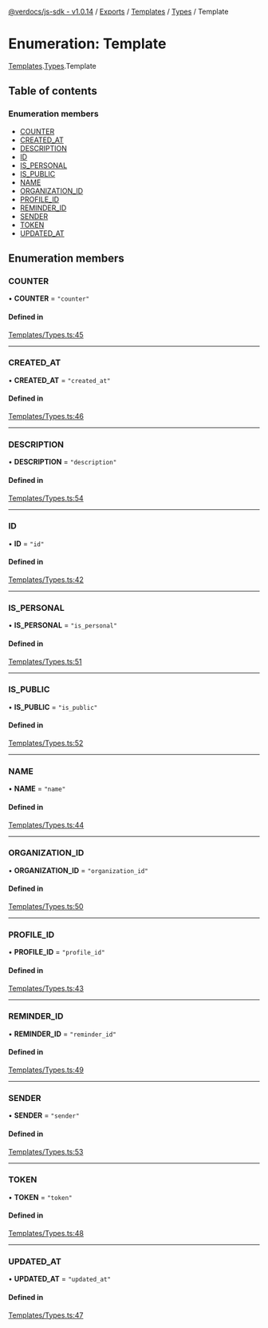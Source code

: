 [@verdocs/js-sdk - v1.0.14](../README.md) / [Exports](../modules.md) / [Templates](../modules/Templates.md) / [Types](../modules/Templates.Types.md) / Template

# Enumeration: Template

[Templates](../modules/Templates.md).[Types](../modules/Templates.Types.md).Template

## Table of contents

### Enumeration members

- [COUNTER](Templates.Types.Template.md#counter)
- [CREATED_AT](Templates.Types.Template.md#created_at)
- [DESCRIPTION](Templates.Types.Template.md#description)
- [ID](Templates.Types.Template.md#id)
- [IS_PERSONAL](Templates.Types.Template.md#is_personal)
- [IS_PUBLIC](Templates.Types.Template.md#is_public)
- [NAME](Templates.Types.Template.md#name)
- [ORGANIZATION_ID](Templates.Types.Template.md#organization_id)
- [PROFILE_ID](Templates.Types.Template.md#profile_id)
- [REMINDER_ID](Templates.Types.Template.md#reminder_id)
- [SENDER](Templates.Types.Template.md#sender)
- [TOKEN](Templates.Types.Template.md#token)
- [UPDATED_AT](Templates.Types.Template.md#updated_at)

## Enumeration members

### COUNTER

• **COUNTER** = `"counter"`

#### Defined in

[Templates/Types.ts:45](https://github.com/Verdocs/js-sdk/blob/main/src/Templates/Types.ts#L45)

___

### CREATED\_AT

• **CREATED\_AT** = `"created_at"`

#### Defined in

[Templates/Types.ts:46](https://github.com/Verdocs/js-sdk/blob/main/src/Templates/Types.ts#L46)

___

### DESCRIPTION

• **DESCRIPTION** = `"description"`

#### Defined in

[Templates/Types.ts:54](https://github.com/Verdocs/js-sdk/blob/main/src/Templates/Types.ts#L54)

___

### ID

• **ID** = `"id"`

#### Defined in

[Templates/Types.ts:42](https://github.com/Verdocs/js-sdk/blob/main/src/Templates/Types.ts#L42)

___

### IS\_PERSONAL

• **IS\_PERSONAL** = `"is_personal"`

#### Defined in

[Templates/Types.ts:51](https://github.com/Verdocs/js-sdk/blob/main/src/Templates/Types.ts#L51)

___

### IS\_PUBLIC

• **IS\_PUBLIC** = `"is_public"`

#### Defined in

[Templates/Types.ts:52](https://github.com/Verdocs/js-sdk/blob/main/src/Templates/Types.ts#L52)

___

### NAME

• **NAME** = `"name"`

#### Defined in

[Templates/Types.ts:44](https://github.com/Verdocs/js-sdk/blob/main/src/Templates/Types.ts#L44)

___

### ORGANIZATION\_ID

• **ORGANIZATION\_ID** = `"organization_id"`

#### Defined in

[Templates/Types.ts:50](https://github.com/Verdocs/js-sdk/blob/main/src/Templates/Types.ts#L50)

___

### PROFILE\_ID

• **PROFILE\_ID** = `"profile_id"`

#### Defined in

[Templates/Types.ts:43](https://github.com/Verdocs/js-sdk/blob/main/src/Templates/Types.ts#L43)

___

### REMINDER\_ID

• **REMINDER\_ID** = `"reminder_id"`

#### Defined in

[Templates/Types.ts:49](https://github.com/Verdocs/js-sdk/blob/main/src/Templates/Types.ts#L49)

___

### SENDER

• **SENDER** = `"sender"`

#### Defined in

[Templates/Types.ts:53](https://github.com/Verdocs/js-sdk/blob/main/src/Templates/Types.ts#L53)

___

### TOKEN

• **TOKEN** = `"token"`

#### Defined in

[Templates/Types.ts:48](https://github.com/Verdocs/js-sdk/blob/main/src/Templates/Types.ts#L48)

___

### UPDATED\_AT

• **UPDATED\_AT** = `"updated_at"`

#### Defined in

[Templates/Types.ts:47](https://github.com/Verdocs/js-sdk/blob/main/src/Templates/Types.ts#L47)
